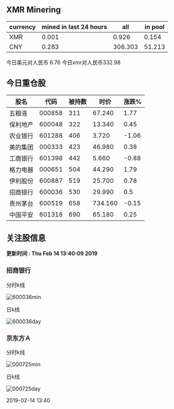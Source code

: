 ## XMR Minering

|currency|mined in last 24 hours|all|in pool|
|---|---|---|---|
|XMR|0.001|0.926|0.154|
|CNY|0.283|308.303|51.213|

今日美元对人民币 6.76	今日xmr对人民币332.98


## 今日重仓股 

|股名|代码|被持数|时价|涨跌%|
|---|---|---|---|---|
|五粮液|000858|311|67.240|1.77|
|保利地产|600048|322|13.340|0.45|
|农业银行|601288|406|3.720|-1.06|
|美的集团|000333|423|46.980|0.38|
|工商银行|601398|442|5.660|-0.88|
|格力电器|000651|504|44.290|1.79|
|伊利股份|600887|519|25.700|0.78|
|招商银行|600036|530|29.990|0.5|
|贵州茅台|600519|658|734.160|-0.15|
|中国平安|601318|690|65.180|0.25|

## 关注股信息
**更新时间 : Thu Feb 14 13:40:09 2019**
### 招商银行 
分时k线

![600036min](http://image.sinajs.cn/newchart/min/n/sh600036.gif)

日k线

![600036day](http://image.sinajs.cn/newchart/daily/n/sh600036.gif)

### 京东方Ａ 
分时k线

![000725min](http://image.sinajs.cn/newchart/min/n/sz000725.gif)

日k线

![000725day](http://image.sinajs.cn/newchart/daily/n/sz000725.gif)

2019-02-14 13:40